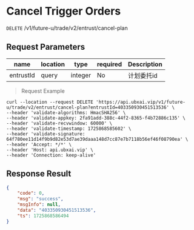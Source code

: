 # Cancel Trigger Orders

`DELETE` /v1/future-u/trade/v2/entrust/cancel-plan

## Request Parameters

| name        | location    | type      | required | Description     |
|-----------|-------|---------|----|--------|
| entrustId | query | integer | No  | 计划委托id |

> Request Example

```shell
curl --location --request DELETE 'https://api.ubxai.vip/v1/future-u/trade/v2/entrust/cancel-plan?entrustId=403350930451513536' \
--header 'validate-algorithms: HmacSHA256' \
--header 'validate-appkey: 2fa91add-388c-44f2-8365-f4b72886c135' \
--header 'validate-recvwindow: 60000' \
--header 'validate-timestamp: 1725868585602' \
--header 'validate-signature: 64f780ee11d14f9b9d82e53d7ae39daaa148d7cc87e7b7118b56ef46f08790ea' \
--header 'Accept: */*' \
--header 'Host: api.ubxai.vip' \
--header 'Connection: keep-alive'
```

## Response Result

```json
{
    "code": 0,
    "msg": "success",
    "msgInfo": null,
    "data": "403350930451513536",
    "ts": 1725868586494
}
```

